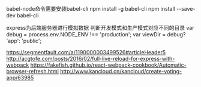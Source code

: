 babel-node命令需要安装babel-cli
npm install -g babel-cli
npm install --save-dev babel-cli

express为后端服务器进行模拟数据
判断开发模式和生产模式对应不同的目录
var debug = process.env.NODE_ENV !== 'production';
var viewDir = debug? 'app': 'public';


https://segmentfault.com/a/1190000003499526#articleHeader5
http://acgtofe.com/posts/2016/02/full-live-reload-for-express-with-webpack
https://fakefish.github.io/react-webpack-cookbook/Automatic-browser-refresh.html
http://www.kancloud.cn/kancloud/create-voting-app/63985